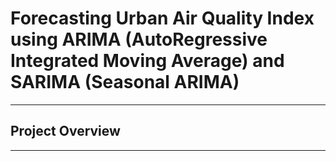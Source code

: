 # **Forecasting Urban Air Quality Index using ARIMA (AutoRegressive Integrated Moving Average) and SARIMA (Seasonal ARIMA)**
---
## Project Overview
---
